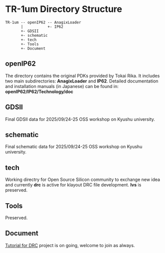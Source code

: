# TR-1um Directory Structure 
```
TR-1um -- openIP62 -- AnagixLoader
       |           +- IP62
       +- GDSII
       +- schematic
       +- tech
       +- Tools
       +- Document
```
## openIP62 
The directory contains the original PDKs provided by Tokai Rika. It includes two main subdirectories: **AnagixLoader** and **IP62**. Detailed documentation and installation manuals (in Japanese) can be found in: **openIP62/IP62/Technology/doc**

## GDSII
Final GDSII data for 2025/09/24-25 OSS workshop on Kyushu university.

## schematic
Final schematic data for 2025/09/24-25 OSS workshop on Kyushu university.

## tech
Working directry for Open Source Silicon community to exchange new idea and currently **drc** is active for klayout DRC file development. **lvs** is preserved.

## Tools
Preserved.

## Document

[Tutorial for DRC](Document/Tutorial_DRC.md) project is on going, welcome to join as always.



